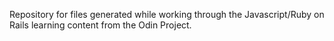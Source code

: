 Repository for files generated while working through the Javascript/Ruby on Rails learning content from the Odin Project.

